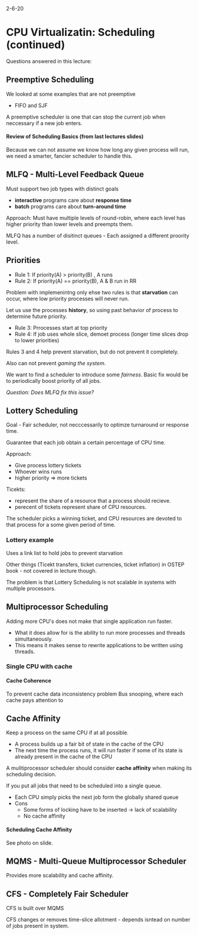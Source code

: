 2-6-20
# CPU Virtualizatin: Scheduling (continued)
Questions answered in this lecture:

## Preemptive Scheduling
We looked at some examples that are not preemptive
* FIFO and SJF

A preemptive scheduler is one that can stop the current job when neccessary if a new job enters.

#### Review of Scheduling Basics (from last lectures slides)

Because we can not assume we know how long any given process will run, we need a smarter, fancier scheduler to handle this.

## MLFQ - Multi-Level Feedback Queue
Must support two job types with distinct goals
* **interactive** programs care about **response time**
* **batch** programs care about **turn-around time**

Approach: Must have multiple levels of round-robin, where each level has higher priority than lower levels and preempts them.

MLFQ has a number of disitinct queues - Each assigned a different proority level.

## Priorities
* Rule 1: If priority(A) > priority(B) , A runs
* Rule 2: If priority(A) == priority(B), A & B run in RR

Problem with implemenintng only ehse two rules is that **starvation** can occur, where low priority processes will never run.

Let us use the processes **history**, so using past behavior of process to determine future priority.

* Rule 3: Prrocesses start at top priority
* Rule 4: If job uses whole slice, demoet process (longer time slices drop to lower priorities)

Rules 3 and 4 help prevent starvation, but do not prevent it completely.

Also can not prevent *gaming the system*.

We want to find a scheduler to introduce some *fairness*. Basic fix would be to periodically boost priority of all jobs.

*Question: Does MLFQ fix this issue?*

## Lottery Scheduling
Goal - Fair scheduler, not necccessarily to optimze turnaround or response time.

Guarantee that each job obtain a certain percentage of CPU time.

Approach:
* Give process lottery tickets
* Whoever wins runs
* higher priority => more tickets

Ticekts:
* represent the share of a resource that a process should recieve.
* perecent of tickets represent share of CPU resources.

The scheduler picks a winning ticket, and CPU resources are devoted to that process for a some given period of time.

### Lottery example
Uses a link list to hold jobs to prevent starvation

Other things (Ticekt transfers, ticket currencies, ticket inflation) in OSTEP book - not covered in lecture though.

The problem is that Lottery Scheduling is not scalable in systems with multiple processors.

## Multiprocessor Scheduling
Adding more CPU's does not make that single application run faster.
* What it does allow for is the ability to run more processes and threads simultaneously.
* This means it makes sense to rewrite applications to be written using threads.

### Single CPU with cache
#### Cache Coherence
To prevent cache data inconsistency problem
Bus snooping, where each cache pays attention to 

## Cache Affinity
Keep a process on the same CPU if at all possible.
* A process builds up a fair bit of state in the cache of the CPU
* The next time the process runs, it will run faster if some of its state is already present in the cache of the CPU

A mulitiprocessor scheduler should consider **cache affinity** when making its scheduling decision.

If you put all jobs that need to be scheduled into a single queue.
* Each CPU simply picks the next job form the globally shared queue
* Cons
    * Some forms of locking have to be inserted -> lack of scalability
    * No cache affinity

#### Scheduling Cache Affinity
See photo on slide.

## MQMS - Multi-Queue Multiprocessor Scheduler
Provides more scalability and cache affinity.

## CFS - Completely Fair Scheduler
CFS is built over MQMS

CFS changes or removes time-slice allotment - depends isntead on number of jobs present in system.